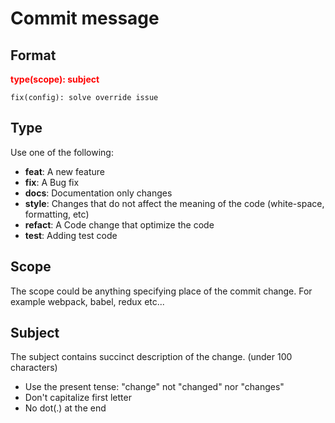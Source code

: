 # Commit message 
## Format
<font color="red">**type(scope): subject**</font>
```
fix(config): solve override issue
```

## Type
Use one of the following:
- **feat**: A new feature
- **fix**: A Bug fix
- **docs**: Documentation only changes
- **style**: Changes that do not affect the meaning of the code (white-space, formatting, etc)
- **refact**: A Code change that optimize the code
- **test**: Adding test code

## Scope
The scope could be anything specifying place of the commit change.
For example webpack, babel, redux etc...

## Subject
The subject contains succinct description of the change. (under 100 characters)
- Use the present tense:
"change" not "changed" nor "changes"
- Don't capitalize first letter
- No dot(.) at the end